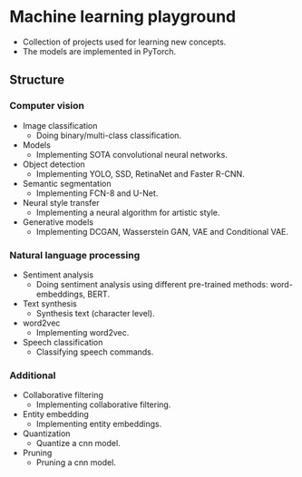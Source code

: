 # Machine learning playground

- Collection of projects used for learning new concepts.
- The models are implemented in PyTorch.

## Structure

### Computer vision

- Image classification
  - Doing binary/multi-class classification.
- Models
  - Implementing SOTA convolutional neural networks.
- Object detection
  - Implementing YOLO, SSD, RetinaNet and Faster R-CNN.
- Semantic segmentation
  - Implementing FCN-8 and U-Net.
- Neural style transfer
  - Implementing a neural algorithm for artistic style.
- Generative models
  - Implementing DCGAN, Wasserstein GAN, VAE and Conditional VAE.

### Natural language processing

- Sentiment analysis
  - Doing sentiment analysis using different pre-trained methods: word-embeddings, BERT.
- Text synthesis
  - Synthesis text (character level).
- word2vec
  - Implementing word2vec.
- Speech classification
  - Classifying speech commands.

### Additional

- Collaborative filtering
  - Implementing collaborative filtering.
- Entity embedding
  - Implementing entity embeddings.
- Quantization
  - Quantize a cnn model.
- Pruning
  - Pruning a cnn model.

